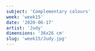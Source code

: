 ```yaml
---
subject: 'Complementary colours'
week: 'week15'
date: '2020-06-17'
artist: 'Judy'
dimensions: '36x26 cm'
slug: 'week15/Judy.jpg'
---
```

